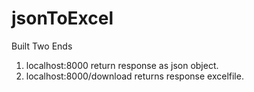 # jsonToExcel

Built Two Ends
1. localhost:8000 return response as json object.
2. localhost:8000/download returns response excelfile.
